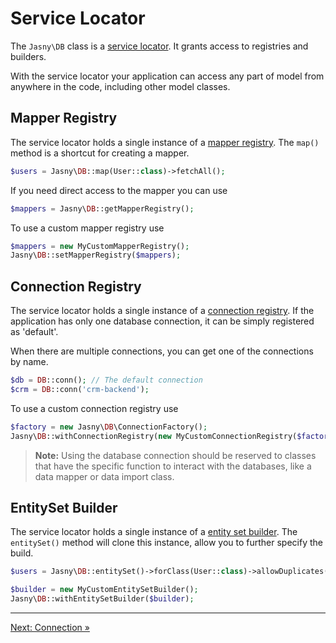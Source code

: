 # Service Locator

The `Jasny\DB` class is a [service locator][]. It grants access to registries and builders.

With the service locator your application can access any part of model from anywhere in the code, including other model
classes.

## Mapper Registry

The service locator holds a single instance of a [mapper registry][]. The `map()` method is a shortcut for creating a
mapper.

```php
$users = Jasny\DB::map(User::class)->fetchAll();
```

If you need direct access to the mapper you can use

```php
$mappers = Jasny\DB::getMapperRegistry();
```

To use a custom mapper registry use

```php
$mappers = new MyCustomMapperRegistry();
Jasny\DB::setMapperRegistry($mappers);
```

## Connection Registry

The service locator holds a single instance of a [connection registry][]. If the application has only one database
connection, it can be simply registered as 'default'.

When there are multiple connections, you can get one of the connections by name.

```php
$db = DB::conn(); // The default connection
$crm = DB::conn('crm-backend');
```

To use a custom connection registry use

```php
$factory = new Jasny\DB\ConnectionFactory();
Jasny\DB::withConnectionRegistry(new MyCustomConnectionRegistry($factory));
```

> **Note:** Using the database connection should be reserved to classes that have the specific function to interact
> with the databases, like a data mapper or data import class.

## EntitySet Builder

The service locator holds a single instance of a [entity set builder][]. The `entitySet()` method will clone this
instance, allow you to further specify the build.

```php
$users = Jasny\DB::entitySet()->forClass(User::class)->allowDuplicates()->create($records);
```

```php
$builder = new MyCustomEntitySetBuilder();
Jasny\DB::withEntitySetBuilder($builder);
```


[service locator]: https://en.wikipedia.org/wiki/Service_locator_pattern
[mapper registry]: ../data-mapper/index.md#registry
[connection registry]: ../connection/index.md#registry
[entity set builder]: ../entity-set/index.md#factory
---

[Next: Connection »](connection/index.md)

